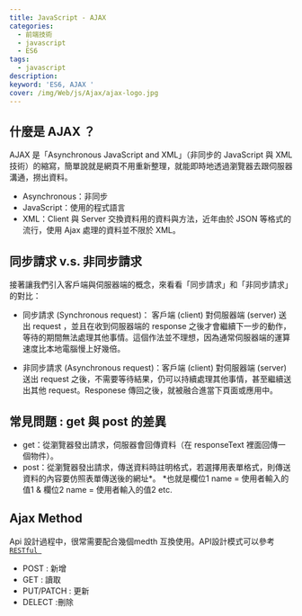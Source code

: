 ```yaml
---
title: JavaScript - AJAX 
categories: 
  - 前端技術
  - javascript
  - ES6 
tags: 
  - javascript
description:
keyword: 'ES6, AJAX '
cover: /img/Web/js/Ajax/ajax-logo.jpg
---
```

## 什麼是 AJAX ？
AJAX 是「Asynchronous JavaScript and XML」（非同步的 JavaScript 與 XML 技術）的縮寫，簡單說就是網頁不用重新整理，就能即時地透過瀏覽器去跟伺服器溝通，撈出資料。
- Asynchronous：非同步
- JavaScript：使用的程式語言
- XML：Client 與 Server 交換資料用的資料與方法，近年由於 JSON 等格式的流行，使用 Ajax 處理的資料並不限於 XML。
  
## 同步請求 v.s. 非同步請求
接著讓我們引入客戶端與伺服器端的概念，來看看「同步請求」和「非同步請求」的對比：

- 同步請求 (Synchronous request)： 客戶端 (client) 對伺服器端 (server) 送出 request ，並且在收到伺服器端的 response 之後才會繼續下一步的動作，等待的期間無法處理其他事情。這個作法並不理想，因為通常伺服器端的運算速度比本地電腦慢上好幾倍。

- 非同步請求 (Asynchronous request)：客戶端 (client) 對伺服器端 (server) 送出 request 之後，不需要等待結果，仍可以持續處理其他事情，甚至繼續送出其他 request。Responese 傳回之後，就被融合進當下頁面或應用中。

## 常見問題 : get 與 post 的差異
- get：從瀏覽器發出請求，伺服器會回傳資料（在 responseText 裡面回傳一個物件）。
- post：從瀏覽器發出請求，傳送資料時註明格式，若選擇用表單格式，則傳送資料的內容要仿照表單傳送後的網址*。
*也就是欄位1 name = 使用者輸入的值1 & 欄位2 name = 使用者輸入的值2 etc.

## Ajax Method
Api 設計過程中，很常需要配合幾個medth 互換使用。API設計模式可以參考 [```RESTful ```](https://hackmd.io/@mopcon/2020/%2F%40mopcon%2FB17d5KSww)

- POST : 新增
- GET : 讀取
- PUT/PATCH : 更新
- DELECT :刪除
